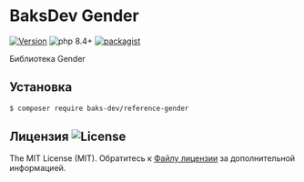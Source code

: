 # BaksDev Gender

[![Version](https://img.shields.io/badge/version-7.2.4-blue)](https://github.com/baks-dev/reference-gender/releases)
![php 8.4+](https://img.shields.io/badge/php-min%208.4-red.svg)
[![packagist](https://img.shields.io/badge/packagist-green)](https://packagist.org/packages/baks-dev/reference-gender)

Библиотека Gender

## Установка

``` bash
$ composer require baks-dev/reference-gender
```

## Лицензия ![License](https://img.shields.io/badge/MIT-green)

The MIT License (MIT). Обратитесь к [Файлу лицензии](LICENSE.md) за дополнительной информацией.

